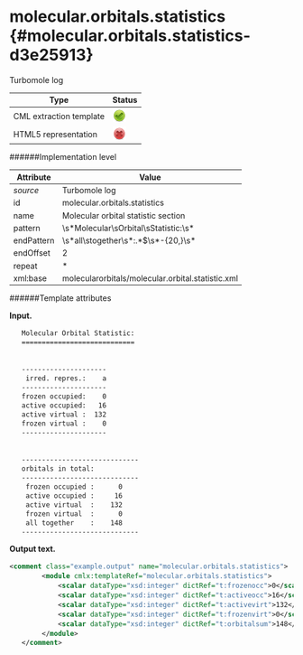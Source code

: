 # molecular.orbitals.statistics {#molecular.orbitals.statistics-d3e25913}

Turbomole log


| Type                                                                                                                                                | Status                                                                                                                                              |
|----|----|
| CML extraction template                                                                                                                             | ![](/imgs/Total.png)                                                                                                                                |
| HTML5 representation                                                                                                                                | ![](/imgs/None.png)                                                                                                                                 |

######Implementation level

| Attribute                                                                                                                                           | Value                                                                                                                                               |
|----|----|
| *source*                                                                                                                                            | Turbomole log                                                                                                                                       |
| id                                                                                                                                                  | molecular.orbitals.statistics                                                                                                                       |
| name                                                                                                                                                | Molecular orbital statistic section                                                                                                                 |
| pattern                                                                                                                                             | \\s\*Molecular\\sOrbital\\sStatistic:\\s\*                                                                                                          |
| endPattern                                                                                                                                          | \\s\*all\\stogether\\s\*:.\*\$\\s\*-{20,}\\s\*                                                                                                      |
| endOffset                                                                                                                                           | 2                                                                                                                                                   |
| repeat                                                                                                                                              | \*                                                                                                                                                  |
| xml:base                                                                                                                                            | molecularorbitals/molecular.orbital.statistic.xml                                                                                                   |

######Template attributes

**Input.**

       Molecular Orbital Statistic:
       ============================


       ---------------------
        irred. repres.:    a
       ---------------------
       frozen occupied:    0
       active occupied:   16
       active virtual :  132
       frozen virtual :    0
       ---------------------


       -----------------------------
       orbitals in total:
       -----------------------------
        frozen occupied :      0
        active occupied :     16
        active virtual  :    132
        frozen virtual  :      0
        all together    :    148
       -----------------------------    
        

**Output text.**

```xml
<comment class="example.output" name="molecular.orbitals.statistics">
        <module cmlx:templateRef="molecular.orbitals.statistics">
            <scalar dataType="xsd:integer" dictRef="t:frozenocc">0</scalar>
            <scalar dataType="xsd:integer" dictRef="t:activeocc">16</scalar>
            <scalar dataType="xsd:integer" dictRef="t:activevirt">132</scalar>
            <scalar dataType="xsd:integer" dictRef="t:frozenvirt">0</scalar>
            <scalar dataType="xsd:integer" dictRef="t:orbitalsum">148</scalar>
        </module>   
   </comment>
```
